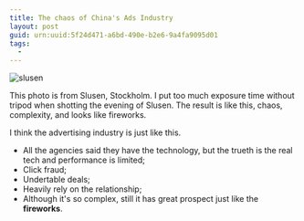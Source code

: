 ```yaml
---
title: The chaos of China's Ads Industry
layout: post
guid: urn:uuid:5f24d471-a6bd-490e-b2e6-9a4fa9095d01
tags:
  - 
---
```


![slusen](http://pic.yupoo.com/lishugo/DwyRyJn4/8OUsv.jpg)

This photo is from Slusen, Stockholm. I put too much exposure time without tripod when shotting the evening of Slusen. The result is like this, chaos, complexity, and looks like fireworks.

I think the advertising industry is just like this. 

- All the agencies said they have the technology, but the trueth is the real tech and performance is limited;
- Click fraud;
- Undertable deals;
- Heavily rely on the relationship;
- Although it's so complex, still it has great prospect just like the **fireworks**.
